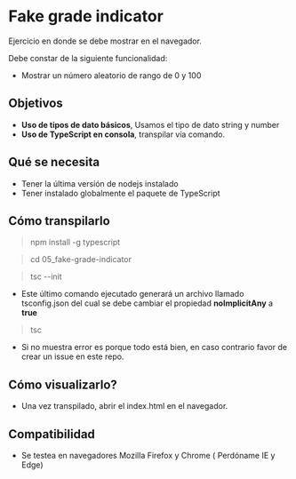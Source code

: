 # Fake grade indicator

Ejercicio en donde se debe mostrar en el navegador.

Debe constar de la siguiente funcionalidad:

- Mostrar un número aleatorio de rango de 0 y 100

## Objetivos

- **Uso de tipos de dato básicos**, Usamos el tipo de dato string y number
- **Uso de TypeScript en consola**, transpilar vía comando.

## Qué se necesita

- Tener la última versión de nodejs instalado
- Tener instalado globalmente el paquete de TypeScript

## Cómo transpilarlo

> npm install -g typescript

> cd 05_fake-grade-indicator

> tsc --init

- Este último comando ejecutado generará un archivo llamado tsconfig.json del cual se debe cambiar el propiedad **noImplicitAny** a **true**

> tsc

- Si no muestra error es porque todo está bien, en caso contrario favor de crear un issue en este repo.

## Cómo visualizarlo?

- Una vez transpilado, abrir el index.html en el navegador.

## Compatibilidad

- Se testea en navegadores Mozilla Firefox y Chrome ( Perdóname IE y Edge)

